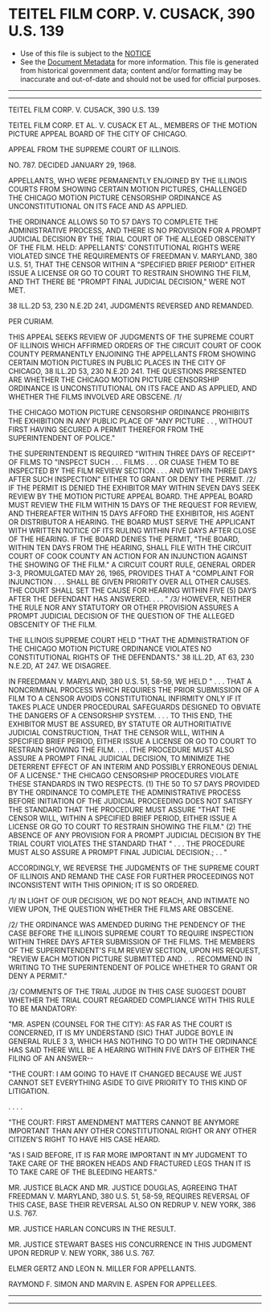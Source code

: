 ---
---

# TEITEL FILM CORP. V. CUSACK, 390 U.S. 139

* Use of this file is subject to the [NOTICE](https://github.com/publicdocs/notice/blob/master/NOTICE)
* See the [Document Metadata](../../../) for more information.
  This file is generated from historical government data; content and/or formatting may be inaccurate and out-of-date and should not be used for official purposes.

----------
----------

TEITEL FILM CORP. V. CUSACK, 390 U.S. 139

TEITEL FILM CORP. ET AL. V. CUSACK ET AL., MEMBERS OF THE MOTION PICTURE APPEAL BOARD OF THE CITY OF CHICAGO.

APPEAL FROM THE SUPREME COURT OF ILLINOIS.

NO. 787.  DECIDED JANUARY 29, 1968.

APPELLANTS, WHO WERE PERMANENTLY ENJOINED BY THE ILLINOIS COURTS FROM SHOWING CERTAIN MOTION PICTURES, CHALLENGED THE CHICAGO MOTION PICTURE CENSORSHIP ORDINANCE AS UNCONSTITUTIONAL ON ITS FACE AND AS APPLIED.

THE ORDINANCE ALLOWS 50 TO 57 DAYS TO COMPLETE THE ADMINISTRATIVE PROCESS, AND THERE IS NO PROVISION FOR A PROMPT JUDICIAL DECISION BY THE TRIAL COURT OF THE ALLEGED OBSCENITY OF THE FILM.  HELD: APPELLANTS' CONSTITUTIONAL RIGHTS WERE VIOLATED SINCE THE REQUIREMENTS OF FREEDMAN V. MARYLAND, 380 U.S. 51, THAT THE CENSOR WITHIN A "SPECIFIED BRIEF PERIOD" EITHER ISSUE A LICENSE OR GO TO COURT TO RESTRAIN SHOWING THE FILM, AND THT THERE BE "PROMPT FINAL JUDICIAL DECISION," WERE NOT MET.

38 ILL.2D 53, 230 N.E.2D 241, JUDGMENTS REVERSED AND REMANDED.

PER CURIAM.

THIS APPEAL SEEKS REVIEW OF JUDGMENTS OF THE SUPREME COURT OF ILLINOIS WHICH AFFIRMED ORDERS OF THE CIRCUIT COURT OF COOK COUNTY PERMANENTLY ENJOINING THE APPELLANTS FROM SHOWING CERTAIN MOTION PICTURES IN PUBLIC PLACES IN THE CITY OF CHICAGO, 38 ILL.2D 53, 230 N.E.2D 241.  THE QUESTIONS PRESENTED ARE WHETHER THE CHICAGO MOTION PICTURE CENSORSHIP ORDINANCE IS UNCONSTITUTIONAL ON ITS FACE AND AS APPLIED, AND WHETHER THE FILMS INVOLVED ARE OBSCENE.  /1/

THE CHICAGO MOTION PICTURE CENSORSHIP ORDINANCE PROHIBITS THE EXHIBITION IN ANY PUBLIC PLACE OF "ANY PICTURE . . , WITHOUT FIRST HAVING SECURED A PERMIT THEREFOR FROM THE SUPERINTENDENT OF POLICE."

THE SUPERINTENDENT IS REQUIRED "WITHIN THREE DAYS OF RECEIPT" OF FILMS TO "INSPECT SUCH . . . FILMS . . . OR CUASE THEM TO BE INSPECTED BY THE FILM REVIEW SECTION . . . AND WITHIN THREE DAYS AFTER SUCH INSPECTION" EITHER TO GRANT OR DENY THE PERMIT.  /2/  IF THE PERMIT IS DENIED THE EXHIBITOR MAY WITHIN SEVEN DAYS SEEK REVIEW BY THE MOTION PICTURE APPEAL BOARD.  THE APPEAL BOARD MUST REVIEW THE FILM WITHIN 15 DAYS OF THE REQUEST FOR REVIEW, AND THEREAFTER WITHIN 15 DAYS AFFORD THE EXHIBITOR, HIS AGENT OR DISTRIBUTOR A HEARING.  THE BOARD MUST SERVE THE APPLICANT WITH WRITTEN NOTICE OF ITS RULING WITHIN FIVE DAYS AFTER CLOSE OF THE HEARING.  IF THE BOARD DENIES THE PERMIT, "THE BOARD, WITHIN TEN DAYS FROM THE HEARING, SHALL FILE WITH THE CIRCUIT COURT OF COOK COUNTY AN ACTION FOR AN INJUNCTION AGAINST THE SHOWING OF THE FILM."  A CIRCUIT COURT RULE, GENERAL ORDER 3-3, PROMULGATED MAY 26, 1965, PROVIDES THAT A "COMPLAINT FOR INJUNCTION . . . SHALL BE GIVEN PRIORITY OVER ALL OTHER CAUSES.  THE COURT SHALL SET THE CAUSE FOR HEARING WITHIN FIVE (5) DAYS AFTER THE DEFENDANT HAS ANSWERED.  . . . " /3/  HOWEVER, NEITHER THE RULE NOR ANY STATUTORY OR OTHER PROVISION ASSURES A PROMPT JUDICIAL DECISION OF THE QUESTION OF THE ALLEGED OBSCENITY OF THE FILM.

THE ILLINOIS SUPREME COURT HELD "THAT THE ADMINISTRATION OF THE CHICAGO MOTION PICTURE ORDINANCE VIOLATES NO CONSTITUTIONAL RIGHTS OF THE DEFENDANTS."  38 ILL.2D, AT 63, 230 N.E.2D, AT 247.  WE DISAGREE.

IN FREEDMAN V. MARYLAND, 380 U.S. 51, 58-59, WE HELD "  . . . THAT A NONCRIMINAL PROCESS WHICH REQUIRES THE PRIOR SUBMISSION OF A FILM TO A CENSOR AVOIDS CONSTITUTIONAL INFIRMITY ONLY IF IT TAKES PLACE UNDER PROCEDURAL SAFEGUARDS DESIGNED TO OBVIATE THE DANGERS OF A CENSORSHIP SYSTEM.  . . . TO THIS END, THE EXHIBITOR MUST BE ASSURED, BY STATUTE OR AUTHORITIATIVE JUDICIAL CONSTRUCTION, THAT THE CENSOR WILL, WITHIN A SPECIFIED BRIEF PERIOD, EITHER ISSUE A LICENSE OR GO TO COURT TO RESTRAIN SHOWING THE FILM.  . . . (THE PROCEDURE MUST ALSO ASSURE A PROMPT FINAL JUDICIAL DECISION, TO MINIMIZE THE DETERRENT EFFECT OF AN INTERIM AND POSSIBLY ERRONEOUS DENIAL OF A LICENSE."  THE CHICAGO CENSORSHIP PROCEDURES VIOLATE THESE STANDARDS IN TWO RESPECTS.  (1) THE 50 TO 57 DAYS PROVIDED BY THE ORDINANCE TO COMPLETE THE ADMINISTRATIVE PROCESS BEFORE INITIATION OF THE JUDICIAL PROCEEDING DOES NOT SATISFY THE STANDARD THAT THE PROCEDURE MUST ASSURE "THAT THE CENSOR WILL, WITHIN A SPECIFIED BRIEF PERIOD, EITHER ISSUE A LICENSE OR GO TO COURT TO RESTRAIN SHOWING THE FILM."  (2) THE ABSENCE OF ANY PROVISION FOR A PROMPT JUDICIAL DECISION BY THE TRIAL COURT VIOLATES THE STANDARD THAT " . . . THE PROCEDURE MUST ALSO ASSURE A PROMPT FINAL JUDICIAL DECISION.; . . "

ACCORDINGLY, WE REVERSE THE JUDGMENTS OF THE SUPREME COURT OF ILLINOIS AND REMAND THE CASE FOR FURTHER PROCEEDINGS NOT INCONSISTENT WITH THIS OPINION; IT IS SO ORDERED.

/1/  IN LIGHT OF OUR DECISION, WE DO NOT REACH, AND INTIMATE NO VIEW UPON, THE QUESTION WHETHER THE FILMS ARE OBSCENE.

/2/  THE ORDINANCE WAS AMENDED DURING THE PENDENCY OF THE CASE BEFORE THE ILLINOIS SUPREME COURT TO REQUIRE INSPECTION WITHIN THREE DAYS AFTER SUBMISSION OF THE FILMS.  THE MEMBERS OF THE SUPERINTENDENT'S FILM REVIEW SECTION, UPON HIS REQUEST, "REVIEW EACH MOTION PICTURE SUBMITTED AND . . . RECOMMEND IN WRITING TO THE SUPERINTENDENT OF POLICE WHETHER TO GRANT OR DENY A PERMIT."

/3/  COMMENTS OF THE TRIAL JUDGE IN THIS CASE SUGGEST DOUBT WHETHER THE TRIAL COURT REGARDED COMPLIANCE WITH THIS RULE TO BE MANDATORY:

"MR. ASPEN (COUNSEL FOR THE CITY):  AS FAR AS THE COURT IS CONCERNED, IT IS MY UNDERSTAND (SIC) THAT JUDGE BOYLE IN GENERAL RULE 3 3, WHICH HAS NOTHING TO DO WITH THE ORDINANCE HAS SAID THERE WILL BE A HEARING WITHIN FIVE DAYS OF EITHER THE FILING OF AN ANSWER--

"THE COURT:  I AM GOING TO HAVE IT CHANGED BECAUSE WE JUST CANNOT SET EVERYTHING ASIDE TO GIVE PRIORITY TO THIS KIND OF LITIGATION.

.          .          .          .

"THE COURT:  FIRST AMENDMENT MATTERS CANNOT BE ANYMORE IMPORTANT THAN ANY OTHER CONSTITUTIONAL RIGHT OR ANY OTHER CITIZEN'S RIGHT TO HAVE HIS CASE HEARD.

"AS I SAID BEFORE, IT IS FAR MORE IMPORTANT IN MY JUDGMENT TO TAKE CARE OF THE BROKEN HEADS AND FRACTURED LEGS THAN IT IS TO TAKE CARE OF THE BLEEDING HEARTS."

MR. JUSTICE BLACK AND MR. JUSTICE DOUGLAS, AGREEING THAT FREEDMAN V. MARYLAND, 380 U.S. 51, 58-59, REQUIRES REVERSAL OF THIS CASE, BASE THEIR REVERSAL ALSO ON REDRUP V. NEW YORK, 386 U.S. 767.

MR. JUSTICE HARLAN CONCURS IN THE RESULT.

MR. JUSTICE STEWART BASES HIS CONCURRENCE IN THIS JUDGMENT UPON REDRUP V. NEW YORK, 386 U.S. 767.

ELMER GERTZ AND LEON N. MILLER FOR APPELLANTS.

RAYMOND F. SIMON AND MARVIN E. ASPEN FOR APPELLEES.


----------
----------

